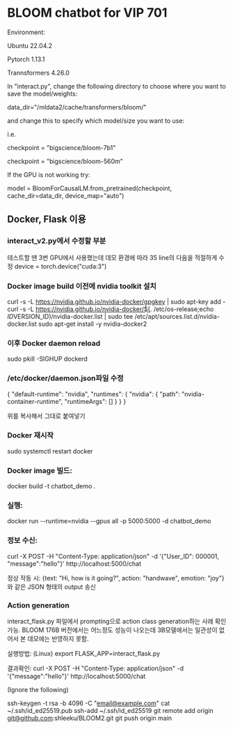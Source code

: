 # BLOOM chatbot for VIP 701 

Environment:

Ubuntu 22.04.2

Pytorch 1.13.1

Trannsformers 4.26.0


In "interact.py", change the following directory to choose where you want to save the model/weights:

data_dir="/mldata2/cache/transformers/bloom/"

and change this to specify which model/size you want to use:

i.e.

checkpoint = "bigscience/bloom-7b1"

checkpoint = "bigscience/bloom-560m"

If the GPU is not working try:

model = BloomForCausalLM.from_pretrained(checkpoint, cache_dir=data_dir, device_map="auto")



## Docker, Flask 이용

### interact_v2.py에서 수정할 부분
테스트할 땐 3번 GPU에서 사용했는데 데모 환경에 따라 35 line의 다음을 적절하게 수정
device = torch.device("cuda:3")

### Docker image build 이전에 nvidia toolkit 설치
curl -s -L https://nvidia.github.io/nvidia-docker/gpgkey | sudo apt-key add -
curl -s -L https://nvidia.github.io/nvidia-docker/$(. /etc/os-release;echo $ID$VERSION_ID)/nvidia-docker.list | sudo tee /etc/apt/sources.list.d/nvidia-docker.list
sudo apt-get install -y nvidia-docker2

### 이후 Docker daemon reload
sudo pkill -SIGHUP dockerd

### /etc/docker/daemon.json파일 수정
{
  "default-runtime": "nvidia",
  "runtimes": {
    "nvidia": {
      "path": "nvidia-container-runtime",
      "runtimeArgs": []
    }
  }
}

위를 복사해서 그대로 붙여넣기

### Docker 재시작
sudo systemctl restart docker


### Docker image 빌드: 
docker build -t chatbot_demo .

### 실행: 
docker run --runtime=nvidia --gpus all -p 5000:5000 -d chatbot_demo

### 정보 수신: 
curl -X POST -H "Content-Type: application/json" -d '{"User_ID": 000001, "message":"hello"}' http://localhost:5000/chat

정상 작동 시: {text: "Hi, how is it going?", action: "handwave", emotion: "joy"}
와 같은 JSON 형태의 output 송신


### Action generation
interact_flask.py 파일에서 prompting으로 action class generation하는 사례 확인가능.
BLOOM 176B 버전에서는 어느정도 성능이 나오는데 3B모델에서는 일관성이 없어서
본 데모에는 반영하지 못함.

실행방법: 
(Linux) export FLASK_APP=interact_flask.py

결과확인:
curl -X POST -H "Content-Type: application/json" -d '{"message":"hello"}' http://localhost:5000/chat

(Ignore the following)

ssh-keygen -t rsa -b 4096 -C "email@example.com"
cat ~/.ssh/id_ed25519.pub
ssh-add ~/.ssh/id_ed25519
git remote add origin git@github.com:shleeku/BLOOM2.git
git push origin main
